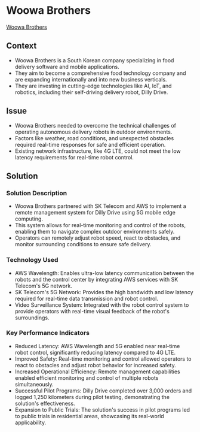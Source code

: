# Woowa Brothers

[Woowa Brothers](https://aws.amazon.com/solutions/case-studies/woowa-brothers/?did=cr_card&trk=cr_card)

## Context
* Woowa Brothers is a South Korean company specializing in food delivery software and mobile applications.
* They aim to become a comprehensive food technology company and are expanding internationally and into new business verticals.
* They are investing in cutting-edge technologies like AI, IoT, and robotics, including their self-driving delivery robot, Dilly Drive.
## Issue
* Woowa Brothers needed to overcome the technical challenges of operating autonomous delivery robots in outdoor environments.
* Factors like weather, road conditions, and unexpected obstacles required real-time responses for safe and efficient operation.
* Existing network infrastructure, like 4G LTE, could not meet the low latency requirements for real-time robot control.

## Solution
### Solution Description
* Woowa Brothers partnered with SK Telecom and AWS to implement a remote management system for Dilly Drive using 5G mobile edge computing.
* This system allows for real-time monitoring and control of the robots, enabling them to navigate complex outdoor environments safely.
* Operators can remotely adjust robot speed, react to obstacles, and monitor surrounding conditions to ensure safe delivery.
### Technology Used
* AWS Wavelength: Enables ultra-low latency communication between the robots and the control center by integrating AWS services with SK Telecom's 5G network.
* SK Telecom's 5G Network: Provides the high bandwidth and low latency required for real-time data transmission and robot control.
* Video Surveillance System: Integrated with the robot control system to provide operators with real-time visual feedback of the robot's surroundings.
### Key Performance Indicators
* Reduced Latency: AWS Wavelength and 5G enabled near real-time robot control, significantly reducing latency compared to 4G LTE.
* Improved Safety: Real-time monitoring and control allowed operators to react to obstacles and adjust robot behavior for increased safety.
* Increased Operational Efficiency: Remote management capabilities enabled efficient monitoring and control of multiple robots simultaneously.
* Successful Pilot Programs: Dilly Drive completed over 3,000 orders and logged 1,250 kilometers during pilot testing, demonstrating the solution's effectiveness.
* Expansion to Public Trials: The solution's success in pilot programs led to public trials in residential areas, showcasing its real-world applicability.